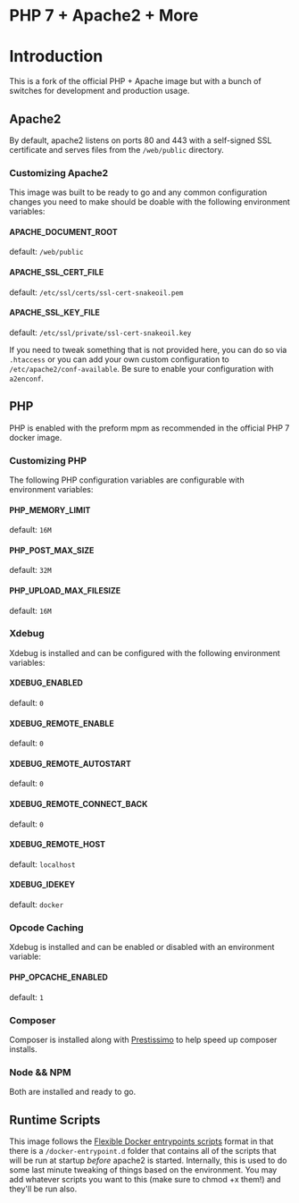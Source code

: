 # PHP 7 + Apache2 + More

# Introduction
This is a fork of the official PHP + Apache image but with a bunch of switches for development and production usage.

## Apache2
By default, apache2 listens on ports 80 and 443 with a self-signed SSL certificate and serves files from the `/web/public` directory.

### Customizing Apache2
This image was built to be ready to go and any common configuration changes you need to make should be doable with the following environment variables:

#### APACHE_DOCUMENT_ROOT
default: `/web/public`

#### APACHE_SSL_CERT_FILE
default: `/etc/ssl/certs/ssl-cert-snakeoil.pem`

#### APACHE_SSL_KEY_FILE
default: `/etc/ssl/private/ssl-cert-snakeoil.key`

If you need to tweak something that is not provided here, you can do so via `.htaccess` or you can add your own custom configuration to `/etc/apache2/conf-available`. Be sure to enable your configuration with `a2enconf`.

## PHP
PHP is enabled with the preform mpm as recommended in the official PHP 7 docker image.

### Customizing PHP
The following PHP configuration variables are configurable with environment variables:

#### PHP_MEMORY_LIMIT
default: `16M`

#### PHP_POST_MAX_SIZE
default: `32M`

#### PHP_UPLOAD_MAX_FILESIZE
default: `16M`

### Xdebug
Xdebug is installed and can be configured with the following environment variables:

#### XDEBUG_ENABLED
default: `0`

#### XDEBUG_REMOTE_ENABLE
default: `0`

#### XDEBUG_REMOTE_AUTOSTART
default: `0`

#### XDEBUG_REMOTE_CONNECT_BACK
default: `0`

#### XDEBUG_REMOTE_HOST
default: `localhost`

#### XDEBUG_IDEKEY
default: `docker`

### Opcode Caching
Xdebug is installed and can be enabled or disabled with an environment variable:

#### PHP_OPCACHE_ENABLED
default: `1`

### Composer
Composer is installed along with [Prestissimo](https://github.com/hirak/prestissimo) to help speed up composer installs.

### Node && NPM
Both are installed and ready to go.

## Runtime Scripts
This image follows the [Flexible Docker entrypoints scripts](http://www.camptocamp.com/en/actualite/flexible-docker-entrypoints-scripts/) format in that there is a `/docker-entrypoint.d` folder that contains all of the scripts that will be run at startup *before* apache2 is started. Internally, this is used to do some last minute tweaking of things based on the environment. You may add whatever scripts you want to this (make sure to chmod +x them!) and they'll be run also.